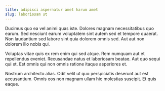 ```yaml
---
title: adipisci aspernatur amet harum amet
slug: laboriosam ut
---
```


Ducimus quo ea vel animi quas iste. Dolores magnam necessitatibus quo earum. Sed nesciunt earum voluptatem sint autem sed et tempore quaerat. Non laudantium sed labore sint quia dolorem omnis sed. Aut aut non dolorem illo nobis qui.

Voluptas vitae quis ex rem enim qui sed atque. Rem numquam aut et repellendus eveniet. Recusandae natus et laboriosam beatae. Aut quo sequi qui et. Est omnis qui non omnis ratione itaque asperiores et.

Nostrum architecto alias. Odit velit ut quo perspiciatis deserunt aut est accusantium. Omnis eos non magnam ullam hic molestias suscipit. Et quis eaque.
